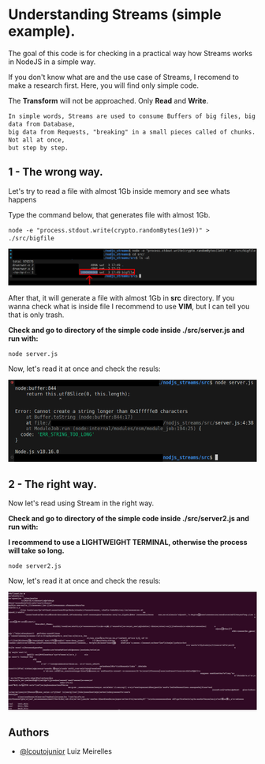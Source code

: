 
# Understanding Streams (simple example).

The goal of this code is for checking in a practical way how Streams works in NodeJS in a simple way.

If you don't know what are and the use case of Streams, I recomend to make a research first. Here, you will find only simple code.

The **Transform** will not be approached. Only **Read** and **Write**.

```
In simple words, Streams are used to consume Buffers of big files, big data from Database, 
big data from Requests, "breaking" in a small pieces called of chunks. Not all at once, 
but step by step.
```


## 1 - The wrong way.
Let's try to read a file with almost 1Gb inside memory and see whats happens

Type the command below, that generates file with almost 1Gb.

```
node -e "process.stdout.write(crypto.randomBytes(1e9))" > ./src/bigfile
```

![Bigfile](./images/bigfile.png)
 
After that, it will generate a file with almost 1Gb in **src** directory.
If you wanna check what is inside file I recommend to use **VIM**, but I can tell you that is only trash.

**Check and go to directory of the simple code inside ./src/server.js and run with:**

```     
node server.js
```

Now, let's read it at once and check the resuls:

![BigfileReadError](./images/bigfile_read_error.png)

## 2 - The right way.
Now let's read using Stream in the right way.

**Check and go to directory of the simple code inside ./src/server2.js and run with:**

**I recommend to use a LIGHTWEIGHT TERMINAL, otherwise the process will take so long.**

```     
node server2.js
```

Now, let's read it at once and check the resuls:

![BigfileSuccess](./images/bigfile_success.png)

## Authors

- [@lcoutojunior](https://www.github.com/lcoutojunior) Luiz Meirelles